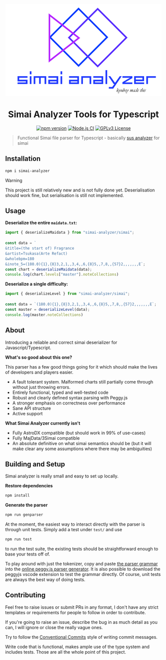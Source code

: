 <p align="center">
  <img src="graphicdesignismypassion.png" alt="graphic design is my passion" />
</p>

<h1 align="center"> Simai Analyzer Tools for Typescript </h1>

<center>

[![npm version](https://badge.fury.io/js/simai-analyzer.svg)](https://badge.fury.io/js/simai-analyzer)
[![Node.js CI](https://github.com/kyubxy/simai-analyzer/actions/workflows/node.js.yml/badge.svg)](https://github.com/kyubxy/simai-analyzer/actions/workflows/node.js.yml)
[![GPLv3 License](https://img.shields.io/badge/License-GPL%20v3-yellow.svg)](https://opensource.org/licenses/)

</center>

>Functional Simai file parser for Typescript - basically [sus analyzer](https://github.com/mizucoffee/sus-analyzer) for simai


## Installation

```txt
npm i simai-analyzer
```

> [!WARNING]
> This project is still relatively new and is not fully done yet.
> Deserialisation should work fine, but serialisation is still not implemented.

## Usage

**Deserialize the entire `maidata.txt`:**

```ts
import { deserializeMaidata } from "simai-analyzer/simai";

const data = `
&title=(the start of) Fragrance
&artist=Tsukasa(Arte Refact)
&wholebpm=180
&inote_5=(180.0){1},{8}3,2,1,,3,4,,6,{8}5,,7,8,,{57}2,,,,,,,E`;
const chart = deserializeMaidata(data);
console.log(chart.levels["master"].noteCollections)
```

**Deserialize a single difficulty:**

```ts
import { deserializeLevel } from "simai-analyzer/simai";

const data = `(180.0){1},{8}3,2,1,,3,4,,6,{8}5,,7,8,,{57}2,,,,,,,E`;
const master = deserializeLevel(data);
console.log(master.noteCollections)
```

## About

Introducing a reliable and correct simai deserializer for
Javascript/Typescript.

**What's so good about this one?**

This parser has a few good things going for it which should make the lives of
developers and players easier.

- A fault tolerant system. Malformed charts still partially come
through without just throwing errors.
- Entirely functional, typed and well-tested code
- Robust and clearly defined syntax parsing with Peggy.js
- A stronger emphasis on correctness over performance
- Sane API structure
- Active support

**What Simai Analyzer currently isn't**

- Fully AstroDX compatible (but should work in 99% of use-cases)
- Fully MajData/3Simai compatible
- An absolute definitive on what simai semantics should be
(but it will make clear any some assumptions where there may be ambiguities)

## Building and Setup

Simai analyzer is really small and easy to set up locally.

**Restore dependencies**

```txt
npm install
```

**Generate the parser**

```txt
npm run genparser
```

At the moment, the easiest way to interact directly with the parser
is through unit tests. Simply add a test under `test/` and use

```txt
npm run test
```

to run the test suite, the existing tests should be
straightforward enough to base your tests off of.

To play around with just the tokenizer, copy and paste
[the parser grammar](grammar/parser.peggy) into the
[online peggy.js parser generator](https://peggyjs.org/online.html).
It is also possible to download the peggyjs vscode extension to
test the grammar directly. Of course, unit tests are always the best way
of doing tests.

## Contributing

Feel free to raise issues or submit PRs in any format, I don't have any strict templates or requirements for people to follow in order to contribute.

If you're going to raise an issue, describe the bug in as much detail as you can, I will ignore or close the really vague ones.

Try to follow the [Conventional Commits](https://www.conventionalcommits.org/en/v1.0.0/#summary) style of writing commit messages.

Write code that is functional, makes ample use of the type system and includes tests. Those are all the whole point of this project.
